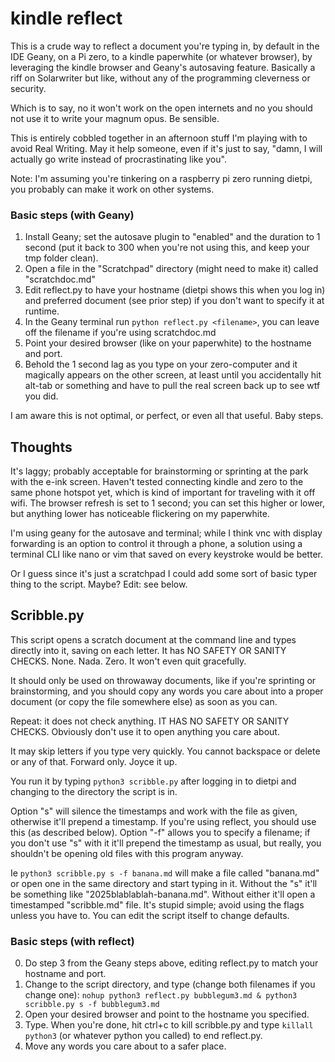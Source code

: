 # kindle reflect

This is a crude way to reflect a document you're typing in, by default in the IDE Geany, on a Pi zero, to a kindle paperwhite (or whatever browser), by leveraging the kindle browser and Geany's autosaving feature. Basically a riff on Solarwriter but like, without any of the programming cleverness or security. 

Which is to say, no it won't work on the open internets and no you should not use it to write your magnum opus. Be sensible.

This is entirely cobbled together in an afternoon stuff I'm playing with to avoid Real Writing. May it help someone, even if it's just to say, "damn, I will actually go write instead of procrastinating like you".

Note: I'm assuming you're tinkering on a raspberry pi zero running dietpi, you probably can make it work on other systems.

### Basic steps (with Geany)

1. Install Geany; set the autosave plugin to "enabled" and the duration to 1 second (put it back to 300 when you're not using this, and keep your tmp folder clean).
2. Open a file in the "Scratchpad" directory (might need to make it) called "scratchdoc.md"
3. Edit reflect.py to have your hostname (dietpi shows this when you log in) and preferred document (see prior step) if you don't want to specify it at runtime.
4. In the Geany terminal run `python reflect.py <filename>`, you can leave off the filename if you're using scratchdoc.md
5. Point your desired browser (like on your paperwhite) to the hostname and port.
6. Behold the 1 second lag as you type on your zero-computer and it magically appears on the other screen, at least until you accidentally hit alt-tab or something and have to pull the real screen back up to see wtf you did.

I am aware this is not optimal, or perfect, or even all that useful. Baby steps.

## Thoughts

It's laggy; probably acceptable for brainstorming or sprinting at the park with the e-ink screen. Haven't tested connecting kindle and zero to the same phone hotspot yet, which is kind of important for traveling with it off wifi. The browser refresh is set to 1 second; you can set this higher or lower, but anything lower has noticeable flickering on my paperwhite.

I'm using geany for the autosave and terminal; while I think vnc with display forwarding is an option to control it through a phone, a solution using a terminal CLI like nano or vim that saved on every keystroke would be better.

Or I guess since it's just a scratchpad I could add some sort of basic typer thing to the script. Maybe? Edit: see below.

## Scribble.py

This script opens a scratch document at the command line and types directly into it, saving on each letter. It has NO SAFETY OR SANITY CHECKS. None. Nada. Zero. It won't even quit gracefully.

It should only be used on throwaway documents, like if you're sprinting or brainstorming, and you should copy any words you care about into a proper document (or copy the file somewhere else) as soon as you can.

Repeat: it does not check anything. IT HAS NO SAFETY OR SANITY CHECKS. Obviously don't use it to open anything you care about.

It may skip letters if you type very quickly. You cannot backspace or delete or any of that. Forward only. Joyce it up. 

You run it by typing `python3 scribble.py` after logging in to dietpi and changing to the directory the script is in.

Option "s" will silence the timestamps and work with the file as given, otherwise it'll prepend a timestamp. If you're using reflect, you should use this (as described below).
Option "-f" allows you to specify a filename; if you don't use "s" with it it'll prepend the timestamp as usual, but really, you shouldn't be opening old files with this program anyway.

Ie `python3 scribble.py s -f banana.md` will make a file called "banana.md" or open one in the same directory and start typing in it. Without the "s" it'll be something like "2025blablablah-banana.md". Without either it'll open a timestamped "scribble.md" file. It's stupid simple; avoid using the flags unless you have to. You can edit the script itself to change defaults.

### Basic steps (with reflect)

0. Do step 3 from the Geany steps above, editing reflect.py to match your hostname and port.
1. Change to the script directory, and type (change both filenames if you change one):
  `nohup python3 reflect.py bubblegum3.md & python3 scribble.py s -f bubblegum3.md`
2. Open your desired browser and point to the hostname you specified.
3. Type. When you're done, hit ctrl+c to kill scribble.py and type `killall python3` (or whatever python you called) to end reflect.py.
4. Move any words you care about to a safer place.
